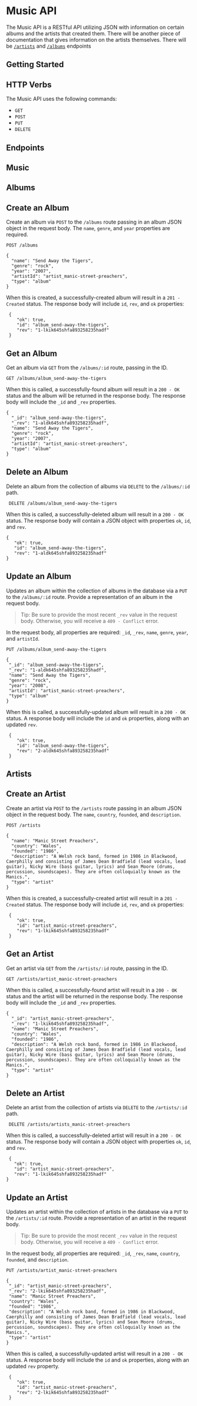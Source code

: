 # Music API

The Music API is a RESTful API utilizing JSON with information on certain albums and the artists that created them.  There will be another piece of documentation that gives information on the artists themselves.  There will be [`/artists`](#artists) and [`/albums`](#albums) endpoints

## Getting Started

## HTTP Verbs
The Music API uses the following commands:
- `GET`
- `POST`
- `PUT`
- `DELETE`

## Endpoints

## Music

## Albums

## Create an Album
Create an album via `POST` to the `/albums` route passing in an album JSON object in the request body.  The `name`, `genre`, and `year` properties are required.
```
POST /albums

{
  "name": "Send Away the Tigers",
  "genre": "rock",
  "year": "2007",
  "artistId": "artist_manic-street-preachers",
  "type": "album"
}
```
When this is created, a successfully-created album will result in a `201 - Created` status.  The response body will include `id`, `rev`, and `ok` properties:
```
 {
    "ok": true,
    "id": "album_send-away-the-tigers",
    "rev": "1-lkik645shfa893258235hadf"
 }
```



## Get an Album
Get an album via `GET` from the `/albums/:id` route, passing in the ID.
```
GET /albums/album_send-away-the-tigers
```
When this is called, a successfully-found album will result in a `200 - OK` status and the album will be returned in the response body.  The response body will include the `_id` and `_rev` properties.

```
{
  "_id": "album_send-away-the-tigers",
  "_rev": "1-aldk645shfa893258235hadf",
  "name": "Send Away the Tigers",
  "genre": "rock",
  "year": "2007",
  "artistId": "artist_manic-street-preachers",
  "type": "album"
}
```

## Delete an Album
Delete an album from the collection of albums via `DELETE` to the `/albums/:id` path.
```
 DELETE /albums/album_send-away-the-tigers
 ```
 When this is called, a successfully-deleted album will result in a `200 - OK` status. The response body will contain a JSON object with properties `ok`, `id`, and `rev`.
 ```
 {
    "ok": true,
    "id": "album_send-away-the-tigers",
    "rev": "1-aldk645shfa893258235hadf"
 }   
 ```

## Update an Album
 Updates an album within the collection of albums in the database via a `PUT` to the `/albums/:id` route.  Provide a representation of an album in the request body.

 > Tip: Be sure to provide the most recent `_rev` value in the request body.  Otherwise, you will receive a `409 - Conflict` error.

  In the request body, all properties are required: `_id`, `_rev`, `name`, `genre`, `year`, and `artistId`.
 ```
 PUT /albums/album_send-away-the-tigers

 {
  "_id": "album_send-away-the-tigers",
  "_rev": "1-aldk645shfa893258235hadf",
  "name": "Send Away the Tigers",
  "genre": "rock",
  "year": "2008",
  "artistId": "artist_manic-street-preachers",
  "type": "album"
}
 ```
 When this is called, a successfully-updated album will result in a `200 - OK` status.  A response body will include the `id` and `ok` properties, along with an updated `rev`.

```
 {
    "ok": true,
    "id": "album_send-away-the-tigers",
    "rev": "2-aldk645shfa893258235hadf"
 }
```


## Artists

## Create an Artist
Create an artist via `POST` to the `/artists` route passing in an album JSON object in the request body.  The `name`, `country`, `founded`, and `description`.
```
POST /artists

{
  "name": "Manic Street Preachers",
  "country": "Wales",
  "founded": "1986",
  "description": "A Welsh rock band, formed in 1986 in Blackwood, Caerphilly and consisting of James Dean Bradfield (lead vocals, lead guitar), Nicky Wire (bass guitar, lyrics) and Sean Moore (drums, percussion, soundscapes). They are often colloquially known as the Manics.",
  "type": "artist"
}
```
When this is created, a successfully-created artist will result in a `201 - Created` status.  The response body will include `id`, `rev`, and `ok` properties:

```
 {
    "ok": true,
    "id": "artist_manic-street-preachers",
    "rev": "1-lkik645shfa893258235hadf"
 }
```

## Get an Artist
Get an artist via `GET` from the `/artists/:id` route, passing in the ID.
```
GET /artists/artist_manic-street-preachers
```
When this is called, a successfully-found artist will result in a `200 - OK` status and the artist will be returned in the response body.  The response body will include the `_id` and `_rev` properties.

```
{
  "_id": "artist_manic-street-preachers",
  "_rev": "1-lkik645shfa893258235hadf",
  "name": "Manic Street Preachers",
  "country": "Wales",
  "founded": "1986",
  "description": "A Welsh rock band, formed in 1986 in Blackwood, Caerphilly and consisting of James Dean Bradfield (lead vocals, lead guitar), Nicky Wire (bass guitar, lyrics) and Sean Moore (drums, percussion, soundscapes). They are often colloquially known as the Manics.",
  "type": "artist"
}
```

## Delete an Artist
Delete an artist from the collection of artists via `DELETE` to the `/artists/:id` path.
```
 DELETE /artists/artists_manic-street-preachers
 ```
 When this is called, a successfully-deleted artist will result in a `200 - OK` status. The response body will contain a JSON object with properties `ok`, `id`, and `rev`.
 ```
  {
    "ok": true,
    "id": "artist_manic-street-preachers",
    "rev": "1-lkik645shfa893258235hadf"
 }
 ```

## Update an Artist
Updates an artist within the collection of artists in the database via a `PUT` to the `/artists/:id` route.  Provide a representation of an artist in the request body.

 > Tip: Be sure to provide the most recent `_rev` value in the request body.  Otherwise, you will receive a `409 - Conflict` error.

 In the request body, all properties are required: `_id`, `_rev`, `name`, `country`, `founded`, and `description`.
 ```
 PUT /artists/artist_manic-street-preachers

{
  "_id": "artist_manic-street-preachers",
  "_rev": "2-lkik645shfa893258235hadf",
  "name": "Manic Street Preachers",
  "country": "Wales",
  "founded": "1986",
  "description": "A Welsh rock band, formed in 1986 in Blackwood, Caerphilly and consisting of James Dean Bradfield (lead vocals, lead guitar), Nicky Wire (bass guitar, lyrics) and Sean Moore (drums, percussion, soundscapes). They are often colloquially known as the Manics.",
  "type": "artist"
}
 ```
 When this is called, a successfully-updated artist will result in a `200 - OK` status.  A response body will include the `id` and `ok` properties, along with an updated `rev` property.

```
 {
    "ok": true,
    "id": "artist_manic-street-preachers",
    "rev": "2-lkik645shfa893258235hadf"
 }
```
